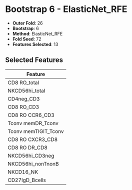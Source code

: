 # Bootstrap 6 - ElasticNet_RFE

- **Outer Fold**: 26
- **Bootstrap**: 6
- **Method**: ElasticNet_RFE
- **Fold Seed**: 72
- **Features Selected**: 13

## Selected Features

| Feature |
|---------|
| CD8 RO_total |
| NKCD56hi_total |
| CD4neg_CD3 |
| CD8 RO_CD3 |
| CD8 RO CCR6_CD3 |
| Tconv memDR_Tconv |
| Tconv memTIGIT_Tconv |
| CD8 RO CXCR3_CD8 |
| CD8 RO DR_CD8 |
| NKCD56hi_CD3neg |
| NKCD56hi_nonTnonB |
| NKCD16_NK |
| CD27IgD_Bcells |
